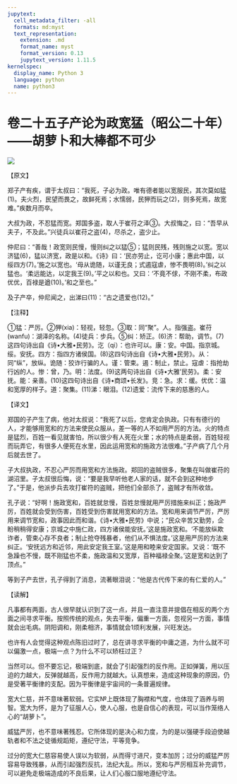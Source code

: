 ```yaml
---
jupytext:
  cell_metadata_filter: -all
  formats: md:myst
  text_representation:
    extension: .md
    format_name: myst
    format_version: 0.13
    jupytext_version: 1.11.5
kernelspec:
  display_name: Python 3
  language: python
  name: python3
---
```

# 卷二十五子产论为政宽猛（昭公二十年）——胡萝卜和大棒都不可少

![](image/cover.jpg)

【原文】

郑子产有疾，谓于太叔曰：“我死，子必为政。唯有德者能以宽服民，其次莫如猛(1)。夫火烈，民望而畏之，故鲜死焉；水懦弱，民狎而玩之(2)，则多死焉，故宽难。”疾数月而卒。

大叔为政，不忍猛而宽。郑国多盗，取人于崔苻之泽③。大叔悔之，曰：“吾早从夫子，不及此。”兴徒兵以崔苻之盗(4)，尽杀之，盗少止。

仲尼曰：“善哉！政宽则民慢，慢则纠之以猛⑤；猛则民残，残则施之以宽。宽以济猛(6)，猛以济宽，政是以和。《诗》曰：‘民亦劳止，讫可小康；惠此中国，以绥四方(7)。’施之以宽也。‘母从诡随，以谨无良；式遏寇虐，惨不畏明(8)。’纠之以猛也。‘柔远能达，以定我王(9)。’平之以和也。又曰：‘不竟不俅，不刚不柔，布政优优，百禄是遒(10)。’和之至也。”

及子产卒，仲尼闻之，出涕曰(11)：“古之遗爱也(12)。”

【注释】

①猛：严厉。②狎(xia)：轻视，轻忽。③取：同“聚”。人。指强盗。崔苻(wanfu)：湖泽的名称。(4)徒兵：步兵。⑤纠：矫正。(6)济：帮助，调节。(7)这四句诗出自《诗&#8226;大雅&#8226;民劳》。汔（qi）：也许可以。康：安。中国。指京城。绥。安抚。四方：指四方诸侯国。(8)这四句诗出自《诗&#8226;大雅&#8226;民劳》。从：同“纵”，放纵。诡随：狡诈行骗的人。谨：管束。遏：制止，禁止。寇虐：指抢劫行凶的人。惨：曾，乃。明：法度。(9)这两句诗出自《诗&#8226;大雅’民劳》。柔：安抚。能：亲善。(10)这四句诗出自《诗&#8226;商颂&#8226;长发》。竞：急。求：缓。优优：温和宽厚的样子。道：聚集。(11)涕：眼泪。(12)遗爱：流传下来的慈惠的人。

【译文】

郑国的子产生了病，他对太叔说：“我死了以后，您肯定会执政。只有有德行的人，才能够用宽和的方法来使民众服从，差一等的人不如用严厉的方法。火的特点是猛烈，百姓一看见就害怕，所以很少有人死在火里；水的特点是柔弱，百姓轻视而玩弄它，有很多人便死在水里，因此运用宽和的施政方法很难。”子产病了几个月后就去世了。

子大叔执政，不忍心严厉而用宽和方法施政。郑回的盗贼很多，聚集在叫做崔苻的湖沼里。子太叔很后悔，说：“要是我早听他老人家的话，就不会到这种地步了。”于是，他派步兵去攻打崔符的盗贼，把他们全部杀了，盗贼才有所收敛。

孔子说：“好啊！施政宽和，百姓就怠慢，百姓怠慢就用严厉措施来纠正；施政严厉，百姓就会受到伤害，百姓受到伤害就用宽和的方法。宽和用来调节严厉，严厉用来调节宽和，政事因此而和谐。《诗&#8226;大雅&#8226;民劳》中说；“民众辛苦又勤劳，企盼稍稍得安康；京城之中施仁政，四方诸侯能安抚。’这是施政宽和。‘不能放纵欺诈者，管束心存不良者；制止抢夺残暴者，他们从不惧法度。’这是用严厉的方法来纠正。‘安抚远方和近邻，用此安定我王室。’这是用和睦来安定国家。又说：‘既不急躁也不慢，既不刚猛也不柔，施政温和又宽厚，百种福禄全聚。’这是宽和达到了顶点。”

等到子产去世，孔子得到了消息，流著眼泪说：“他是古代传下来的有仁爱的人。”

【读解】

凡事都有两面，古人很早就认识到了这一点，并且一直注意并提倡在相反的两个方面之间寻求平衡。按照传统的观点，失去平衡，偏重一方面，忽视另一方面，事情就会出毛病。阴阳调和，刚柔相济，事情就会1烦利发展，兴旺发达。

也许有人会觉得这种观点陈旧过时了，总在讲寻求平衡的中庸之道，为什么就不可以偏激一点，极端一点？为什么不可以矫枉过正？

当然可以。但不要忘记，极端到底，就会了引起强烈的反作用。正如弹簧，用以压迫的力越大，反弹就越高，反作用力就越大。认真想来，造成这种现象的原因，仍是受著平衡律的支配。因为平衡律是宇宙间的一条普遍规律。

宽大仁慈，并不意味著软弱。它实№上既体现了胸襟和气度，也体现了涵养与明智。宽大为怀，是为了征服人心，使人心服，也是自信心的表现，可以当作笼络人心的“胡萝卜”。

威猛严厉，也不意味著残忍。它所体现的是决心和力度，为的是以强硬手段迫使越轨者和不法之徒循规蹈矩，遵纪守法，平等竞争。

过分的宽大仁慈容易使人误以为软弱，从而得寸进尺，变本加厉；过分的威猛严厉容易导致残暴，从而引起强烈反抗，法纪大乱。所以，宽和与严厉相互补充调节，可以避免走极端造成的不良后果，让人们心服口服地遵纪守法。



